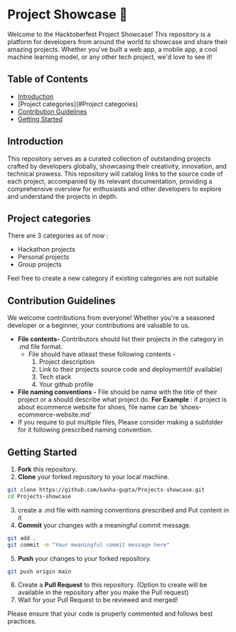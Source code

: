 # Project Showcase 🚀


Welcome to the Hacktoberfest Project Showcase! This repository is a platform for developers from around the world to showcase and share their amazing projects. Whether you've built a web app, a mobile app, a cool machine learning model, or any other tech project, we'd love to see it!

## Table of Contents

- [Introduction](#Introduction)
- [Project categories](#Project categories)
- [Contribution Guidelines](#contribution-guidelines)
- [Getting Started](#getting-started)


## Introduction
This repository serves as a curated collection of outstanding projects crafted by developers globally, showcasing their creativity, innovation, and technical prowess.
This repository will catalog links to the source code of each project, accompanied by its relevant documentation, providing a comprehensive overview for enthusiasts and other developers to explore and understand the projects in depth.

## Project categories

There are 3 categories as of now :
- Hackathon projects
- Personal projects
- Group projects

Feel free to create a new category if existing categories are not suitable

## Contribution Guidelines

We welcome contributions from everyone! Whether you're a seasoned developer or a beginner, your contributions are valuable to us.

- **File contents-** Contributors should list their projects in the category in .md file format.
  - File should have atleast these following contents - 
     1. Project description 
     2. Link to their projects source code and deployment(if available)
     3. Tech stack
     4. Your github profile
- **File naming conventions -** File should be name with the title of their project or a should describe what project do.
  **For Example** : if project is about ecommerce website for shoes, file name can be 'shoes-ecommerce-website.md'
- If you require to put multiple files, Please consider making a subfolder for it following prescribed naming convention.


## Getting Started

1. **Fork** this repository.
2. **Clone** your forked repository to your local machine.
```bash
git clone https://github.com/kanha-gupta/Projects-showcase.git
cd Projects-showcase
```
3. create a .md file with naming conventions prescribed and Put content in it
4. **Commit** your changes with a meaningful commit message.
```bash
git add .
git commit -m "Your meaningful commit message here"
```
5. **Push** your changes to your forked repository.
```bash
git push origin main
```
6. Create a **Pull Request** to this repository. (Option to create will be available in the repository after you make the Pull request)
7. Wait for your Pull Request to be reviewed and merged!

Please ensure that your code is properly commented and follows best practices.
  